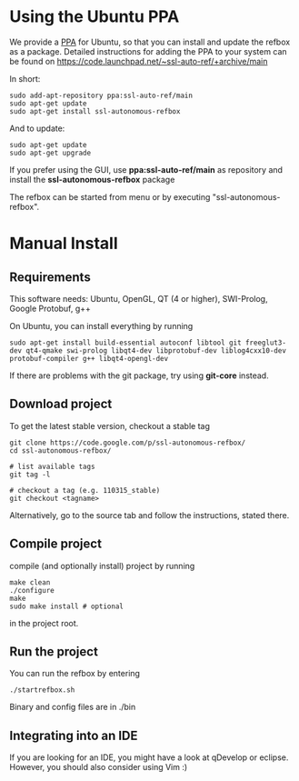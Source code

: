 # Using the Ubuntu PPA #
We provide a [PPA](https://launchpad.net/ubuntu/+ppas) for Ubuntu, so that you can install and update the refbox as a package.
Detailed instructions for adding the PPA to your system can be found on https://code.launchpad.net/~ssl-auto-ref/+archive/main

In short:
```
sudo add-apt-repository ppa:ssl-auto-ref/main
sudo apt-get update
sudo apt-get install ssl-autonomous-refbox
```
And to update:
```
sudo apt-get update
sudo apt-get upgrade
```

If you prefer using the GUI, use **ppa:ssl-auto-ref/main** as repository and install the **ssl-autonomous-refbox** package

The refbox can be started from menu or by executing "ssl-autonomous-refbox".

# Manual Install #
## Requirements ##

This software needs: Ubuntu, OpenGL, QT (4 or higher), SWI-Prolog, Google Protobuf, g++

On Ubuntu, you can install everything by running
```
sudo apt-get install build-essential autoconf libtool git freeglut3-dev qt4-qmake swi-prolog libqt4-dev libprotobuf-dev liblog4cxx10-dev protobuf-compiler g++ libqt4-opengl-dev
```
If there are problems with the git package, try using **git-core** instead.

## Download project ##

To get the latest stable version, checkout a stable tag
```
git clone https://code.google.com/p/ssl-autonomous-refbox/
cd ssl-autonomous-refbox/

# list available tags
git tag -l

# checkout a tag (e.g. 110315_stable)
git checkout <tagname>
```
Alternatively, go to the source tab and follow the instructions, stated there.
## Compile project ##

compile (and optionally install) project by running
```
make clean
./configure
make
sudo make install # optional
```
in the project root.


## Run the project ##

You can run the refbox by entering
```
./startrefbox.sh
```
Binary and config files are in ./bin


## Integrating into an IDE ##

If you are looking for an IDE, you might have a look at qDevelop or eclipse.
However, you should also consider using Vim :)